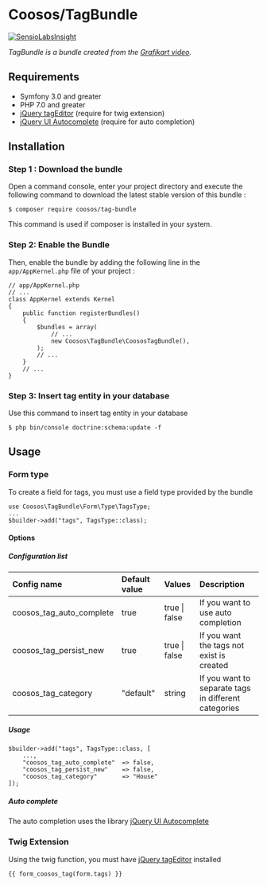 # Coosos/TagBundle

[![SensioLabsInsight](https://insight.sensiolabs.com/projects/15b5ca2c-ff07-46e0-b258-da8218961e12/mini.png)](https://insight.sensiolabs.com/projects/15b5ca2c-ff07-46e0-b258-da8218961e12)

_TagBundle is a bundle created from the 
[Grafikart video](https://www.grafikart.fr/tutoriels/symfony/tags-form-type-882)._

## Requirements

* Symfony 3.0 and greater
* PHP 7.0 and greater
* [jQuery tagEditor](https://github.com/Pixabay/jQuery-tagEditor) (require for twig extension)
* [jQuery UI Autocomplete](https://jqueryui.com/autocomplete/) (require for auto completion)

## Installation

### Step 1 : Download the bundle

Open a command console, enter your project directory and execute the
following command to download the latest stable version of this bundle :

    $ composer require coosos/tag-bundle
    
This command is used if composer is installed in your system.

### Step 2: Enable the Bundle

Then, enable the bundle by adding the following line in the ``app/AppKernel.php``
file of your project :

    // app/AppKernel.php
    // ...
    class AppKernel extends Kernel
    {
        public function registerBundles()
        {
            $bundles = array(
                // ...
                new Coosos\TagBundle\CoososTagBundle(),
            );
            // ...
        }
        // ...
    }

### Step 3: Insert tag entity in your database 

Use this command to insert tag entity in your database

    $ php bin/console doctrine:schema:update -f
    
## Usage

### Form type

To create a field for tags, you must use a field type provided by the bundle
    
    use Coosos\TagBundle\Form\Type\TagsType;
    ...
    $builder->add("tags", TagsType::class);
    
#### Options

##### Configuration list

<table>
    <thead>
        <tr>
            <th align="left">Config name</th>
            <th align="left">Default value</th>
            <th align="left">Values</th>
            <th align="left">Description</th>
        </tr>
    </thead>
    <tbody>
        <tr>
            <td>coosos_tag_auto_complete</td>
            <td>true</td>
            <td>true | false</td>
            <td>If you want to use auto completion</td>
        </tr>
        <tr>
            <td>coosos_tag_persist_new</td>
            <td>true</td>
            <td>true | false</td>
            <td>If you want the tags not exist is created</td>
        </tr>
        <tr>
            <td>coosos_tag_category</td>
            <td>"default"</td>
            <td>string</td>
            <td>If you want to separate tags in different categories</td>
        </tr>
    </tbody>
</table>

##### Usage

    $builder->add("tags", TagsType::class, [
        ...,
        "coosos_tag_auto_complete"  => false,
        "coosos_tag_persist_new"    => false,
        "coosos_tag_category"       => "House"
    ]);

##### Auto complete

The auto completion uses the library [jQuery UI Autocomplete](https://jqueryui.com/autocomplete/)

### Twig Extension

Using the twig function, you must have [jQuery tagEditor](https://github.com/Pixabay/jQuery-tagEditor) installed

    {{ form_coosos_tag(form.tags) }}
